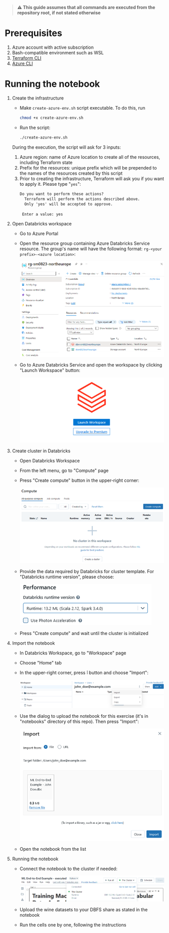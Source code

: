 > **⚠ This guide assumes that all commands are executed from the repository root, if not stated otherwise**

# Prerequisites

1. Azure account with active subscription
2. Bash-compatible environment such as WSL
3. [Terraform CLI](https://developer.hashicorp.com/terraform/tutorials/azure-get-started/install-cli)
4. [Azure CLI](https://learn.microsoft.com/en-us/cli/azure/install-azure-cli-linux?pivots=apt)

# Running the notebook

1. Create the infrastructure 
    - Make `create-azure-env.sh` script executable. To do this, run
        ```sh
        chmod +x create-azure-env.sh
        ```
    - Run the script:
        ```sh
        ./create-azure-env.sh
        ```
    During the execution, the script will ask for 3 inputs:
    1. Azure region: name of Azure location to create all of the resources, including Terraform state
    2. Prefix for the resources: unique prefix which will be prepended to the names of the resources created by this script
    3. Prior to creating the infrastructure, Terraform will ask you if you want to apply it. Please type "`yes`":
        ```
        Do you want to perform these actions?
          Terraform will perform the actions described above.
          Only 'yes' will be accepted to approve.

         Enter a value: yes
        ```

2. Open Databricks workspace
    - Go to Azure Portal
    - Open the resource group containing Azure Databricks Service resource. The group's name will have the following format: `rg-<your prefix>-<azure location>`:

        ![](docs/assets/azure_db_rg.png)

    - Go to Azure Databricks Service and open the workspace by clicking "Launch Workspace" button:

        ![](docs/assets/azure_db_launch_workspace.png)

3. Create cluster in Databricks
    - Open Databricks Workspace
    - From the left menu, go to "Compute" page
    - Press "Create compute" button in the upper-right corner:

        ![](docs/assets/db_workspace_compute_page.png)

    - Provide the data required by Databricks for cluster template. For "Databricks runtime version", please choose:

        ![](docs/assets/db_workspace_cluster_env.png)

    - Press "Create compute" and wait until the cluster is initialized

4. Import the notebook
    - In Databricks Workspace, go to "Workspace" page
    - Choose "Home" tab
    - In the upper-right corner, press **⫶** button and choose "Import":

        ![](docs/assets/db_workspace_import_menu.png)

    - Use the dialog to upload the notebook for this exercise (it's in "notebooks" directory of this repo). Then press "Import":

        ![](docs/assets/db_workspace_import_dialog.png)

    - Open the notebook from the list

5. Running the notebook
    - Connect the notebook to the cluster if needed:

        ![](docs/assets/db_notebook_cluster_connect.png)

    - Upload the wine datasets to your DBFS share as stated in the notebook

    - Run the cells one by one, following the instructions